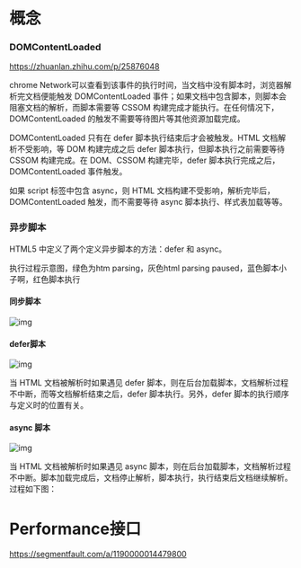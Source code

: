 # 概念

### DOMContentLoaded

 https://zhuanlan.zhihu.com/p/25876048 

chrome Network可以查看到该事件的执行时间，当文档中没有脚本时，浏览器解析完文档便能触发 DOMContentLoaded 事件；如果文档中包含脚本，则脚本会阻塞文档的解析，而脚本需要等 CSSOM 构建完成才能执行。在任何情况下，DOMContentLoaded 的触发不需要等待图片等其他资源加载完成。 

DOMContentLoaded 只有在 defer 脚本执行结束后才会被触发。HTML 文档解析不受影响，等 DOM 构建完成之后 defer 脚本执行，但脚本执行之前需要等待 CSSOM 构建完成。在 DOM、CSSOM 构建完毕，defer 脚本执行完成之后，DOMContentLoaded 事件触发。 

如果 script 标签中包含 async，则 HTML 文档构建不受影响，解析完毕后，DOMContentLoaded 触发，而不需要等待 async 脚本执行、样式表加载等等。 



### 异步脚本

 HTML5 中定义了两个定义异步脚本的方法：defer 和 async。 

执行过程示意图，绿色为htm parsing，灰色html parsing paused，蓝色脚本小子啊，红色脚本执行

#### 同步脚本

 ![img](https://pic1.zhimg.com/80/v2-13a528b83cb056030b6f16baa3c11a08_720w.png) 

#### defer脚本

 ![img](https://pic1.zhimg.com/80/v2-691db6cc805e6f8b2d17b5f16a6a3a0c_720w.png) 

当 HTML 文档被解析时如果遇见 defer 脚本，则在后台加载脚本，文档解析过程不中断，而等文档解析结束之后，defer 脚本执行。另外，defer 脚本的执行顺序与定义时的位置有关。 

#### async 脚本 

![img](https://pic4.zhimg.com/80/v2-220900e370b8243f44ee92620eba80c3_720w.png) 

当 HTML 文档被解析时如果遇见 async 脚本，则在后台加载脚本，文档解析过程不中断。脚本加载完成后，文档停止解析，脚本执行，执行结束后文档继续解析。过程如下图： 



# Performance接口

 https://segmentfault.com/a/1190000014479800 